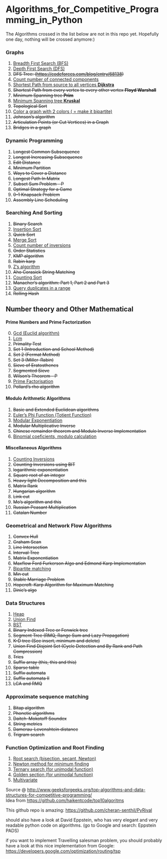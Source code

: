 # Algorithms_for_Competitive_Programming_in_Python

The Algorithms crossed in the list below are not in this repo yet. Hopefully one day, nothing will be crossed anymore:)

### Graphs

1. [Breadth First Search (BFS)](https://github.com/IAbeteEtMechante/Algorithms_for_Competitive_Programming_in_Python/blob/main/Graphs/BFS.py)
2. [Depth First Search (DFS)](https://github.com/IAbeteEtMechante/Algorithms_for_Competitive_Programming_in_Python/blob/main/Graphs/DFS.py)
2. <del>DFS Tree: (https://codeforces.com/blog/entry/68138)</del>
3. [Count number of connected components](https://github.com/IAbeteEtMechante/Algorithms_for_Competitive_Programming_in_Python/blob/main/Graphs/count_connected_components.py)
4. [Shortest Path from source to all vertices **Dijkstra**](https://github.com/IAbeteEtMechante/Algorithms_for_Competitive_Programming_in_Python/blob/main/Graphs/dijkstra.py)
5. <del>Shortest Path from every vertex to every other vertex **Floyd Warshall**</del>
6. <del>Minimum Spanning tree **Prim**</del>
7. [Minimum Spanning tree **Kruskal**](https://github.com/IAbeteEtMechante/Algorithms_for_Competitive_Programming_in_Python/blob/main/Graphs/kruskal.py)
8. <del>Topological Sort</del>
9. [Color a graph with 2 colors ( = make it bipartite)](https://github.com/IAbeteEtMechante/Algorithms_for_Competitive_Programming_in_Python/blob/main/Graphs/canBipartite.py)
10. <del>Johnson’s algorithm</del>
11. <del>Articulation Points (or Cut Vertices) in a Graph</del>
12. <del>Bridges in a graph</del>



### Dynamic Programming

1. <del>Longest Common Subsequence</del>
2. <del>Longest Increasing Subsequence</del>
3. <del>Edit Distance</del>
4. <del>Minimum Partition</del>
5. <del>Ways to Cover a Distance</del>
6. <del>Longest Path In Matrix</del>
7. <del>Subset Sum Problem - P</del>
8. <del>Optimal Strategy for a Game</del>
9. <del>0-1 Knapsack Problem</del>
10. <del>Assembly Line Scheduling</del>





### Searching And Sorting

1. <del>Binary Search</del>
2. [Insertion Sort](https://github.com/IAbeteEtMechante/Algorithms_for_Competitive_Programming_in_Python/blob/main/Searching_and_Sorting/insertion_sort.py)
3. <del>Quick Sort</del>
4. [Merge Sort](https://github.com/IAbeteEtMechante/Algorithms_for_Competitive_Programming_in_Python/blob/main/Searching_and_Sorting/merge_sort.py)
5. [Count number of inversions](https://github.com/IAbeteEtMechante/Algorithms_for_Competitive_Programming_in_Python/blob/main/Searching_and_Sorting/count_inversions.py)
6. <del>Order Statistics</del>
7. <del>KMP algorithm</del>
8. <del>Rabin karp</del>
9. [Z’s algorithm](https://github.com/IAbeteEtMechante/Algorithms_for_Competitive_Programming_in_Python/blob/main/Searching_and_Sorting/z_algorithm.py)
10. <del>Aho Corasick String Matching</del>
11. [Counting Sort](https://github.com/IAbeteEtMechante/Algorithms_for_Competitive_Programming_in_Python/blob/main/Searching_and_Sorting/counting_sort.py)
12. <del>Manacher’s algorithm: Part 1, Part 2 and Part 3</del>
13. [Query duplicates in a range](https://github.com/IAbeteEtMechante/Algorithms_for_Competitive_Programming_in_Python/blob/main/Searching_and_Sorting/query_duplicates_in_a_range.py)
14. <del>Rolling Hash</del>

## Number theory and Other Mathematical

#### Prime Numbers and Prime Factorization

0. [Gcd  (Euclid algorithm)](https://github.com/IAbeteEtMechante/Algorithms_for_Competitive_Programming_in_Python/blob/main/Number_theory_and_Other_Mathematical/Prime_number_and_Prime_Factorization/gcd_euclid.py)
1. [Lcm](https://github.com/IAbeteEtMechante/Algorithms_for_Competitive_Programming_in_Python/blob/main/Number_theory_and_Other_Mathematical/Prime_number_and_Prime_Factorization/lcm.py)
1. <del>Primality Test </del>
  1. <del>Set 1 (Introduction and School Method)</del>
  2. <del>Set 2 (Fermat Method)</del>
  3. <del>Set 3 (Miller–Rabin)</del>
2. <del>Sieve of Eratosthenes</del>
3. <del>Segmented Sieve</del>
4. <del>Wilson’s Theorem - P</del>
5. [Prime Factorisation](https://github.com/IAbeteEtMechante/Algorithms_for_Competitive_Programming_in_Python/blob/main/Number_theory_and_Other_Mathematical/Prime_number_and_Prime_Factorization/prime_factorization.py)
6. <del>Pollard’s rho algorithm</del>


#### Modulo Arithmetic Algorithms

1. <del>Basic and Extended Euclidean algorithms</del>
2. [Euler’s Phi Function (Totient Function)](https://github.com/IAbeteEtMechante/Algorithms_for_Competitive_Programming_in_Python/blob/main/Number_theory_and_Other_Mathematical/Modulo_Arithmetic_Algorithms/euler_phi_function.py)
3. [Modular Exponentiation](https://github.com/IAbeteEtMechante/Algorithms_for_Competitive_Programming_in_Python/blob/main/Number_theory_and_Other_Mathematical/Modulo_Arithmetic_Algorithms/modular_exponentiation.py)
4. <del>Modular Multiplicative Inverse</del>
5. <del>Chinese remainder theorem and Modulo Inverse Implementation</del>
6. [Binomial coeficients, modulo calculation](https://github.com/IAbeteEtMechante/Algorithms_for_Competitive_Programming_in_Python/blob/main/Number_theory_and_Other_Mathematical/Modulo_Arithmetic_Algorithms/binomial_modulo.py)

#### Miscellaneous Algorithms

1. [Counting Inversions](https://github.com/IAbeteEtMechante/Algorithms_for_Competitive_Programming_in_Python/blob/main/Number_theory_and_Other_Mathematical/Misc/counting_inversions.py)
2. <del>Counting Inversions using BIT</del>
3. <del>logarithmic exponentiation</del>
4. <del>Square root of an integer</del>
5. <del>Heavy light Decomposition and this</del>
6. <del>Matrix Rank</del>
7. <del>Hungarian algorithm</del>
8. <del>Link cut</del>
9. <del>Mo’s algorithm and this</del>
10. <del>Russian Peasant Multiplication</del>
11. <del>Catalan Number</del>



### Geometrical and Network Flow Algorithms

1. <del>Convex Hull</del>
2. <del>Graham Scan</del>
3. <del>Line Intersection</del>
4. <del>Interval Tree</del>
5. <del>Matrix Exponentiation</del>
6. <del>Maxflow Ford Furkerson Algo and Edmond Karp Implementation</del>
7. [Bipartite matching](https://github.com/IAbeteEtMechante/Algorithms_for_Competitive_Programming_in_Python/blob/main/Geometrical_and_Network_Flow/bipartite_matching.py)
8. <del>Min cut</del>
9. <del>Stable Marriage Problem</del>
10. <del>Hopcroft–Karp Algorithm for Maximum Matching</del>
11. <del>Dinic’s algo</del>

### Data Structures

1. [Heap](https://github.com/IAbeteEtMechante/Algorithms_for_Competitive_Programming_in_Python/blob/main/Data_Structures/our_heap.py)
2. [Union Find](https://github.com/IAbeteEtMechante/Algorithms_for_Competitive_Programming_in_Python/blob/main/Data_Structures/union_find.py)
3. [BST](https://github.com/IAbeteEtMechante/Algorithms_for_Competitive_Programming_in_Python/blob/main/Data_Structures/bst.py)
1. <del> Binary Indexed Tree or Fenwick tree</del>
2. <del>Segment Tree (RMQ, Range Sum and Lazy Propagation)</del>
3. <del>K-D tree (See insert, minimum and delete)</del>
4. <del>Union Find Disjoint Set (Cycle Detection and By Rank and Path Compression)</del>
5. <del>Tries</del>
6. <del>Suffix array (this, this and this)</del>
7. <del>Sparse table</del>
8. <del>Suffix automata</del>
9. <del>Suffix automata II</del>
10. <del>LCA and RMQ</del>

### Approximate sequence matching

1. <del>Bitap algorithm</del>
2. <del>Phonetic algorithms</del>
3. <del>Daitch–Mokotoff Soundex</del>
4. <del>String metrics</del>
5. <del>Damerau–Levenshtein distance</del></del>
6. <del>Trigram search</del>

### Function Optimization and Root Finding

1. [Root search (bisection, secant, Newton)](https://github.com/IAbeteEtMechante/Algorithms_for_Competitive_Programming_in_Python/blob/main/Optimization_Methods/search_root.py)
2. [Newton method for minimum finding](https://github.com/IAbeteEtMechante/Algorithms_for_Competitive_Programming_in_Python/blob/main/Optimization_Methods/newton_for_minimizing.py)
3. [Ternary search (for unimodal function)](https://github.com/IAbeteEtMechante/Algorithms_for_Competitive_Programming_in_Python/blob/main/Optimization_Methods/ternary_search.py)
4. [Golden section (for unimodal function)](https://github.com/IAbeteEtMechante/Algorithms_for_Competitive_Programming_in_Python/blob/main/Optimization_Methods/golden_section.py)
5. [Multivariate](https://github.com/IAbeteEtMechante/Algorithms_for_Competitive_Programming_in_Python/tree/main/Optimization_Methods/multivariate)

Source @ http://www.geeksforgeeks.org/top-algorithms-and-data-structures-for-competitive-programming/
<br> Idea from https://github.com/haikentcode/top10algoritms

This github repo is amazing:
https://github.com/cheran-senthil/PyRival

should also have a look at David Eppstein, who has very elegant and very readable python code on algorithms. (go to Google and search: Eppstein PADS)

if you want to implement Travelling salesman problem, you should probably have a look at this nice implementation from Google:
https://developers.google.com/optimization/routing/tsp
